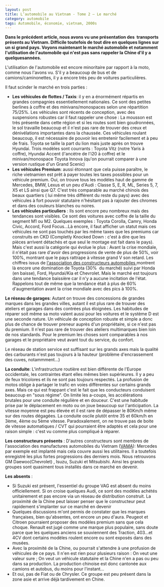 ```yaml
---
layout: post
title: L’automobile au Vietnam - Tome 2 – Le marché
category: automobile
tags: Automobile, économie, vietnam, 2000s
---
```

**Dans le précédent article, nous avons vu une présentation des  transports présents au Vietnam. Difficile toutefois de tout dire en quelques lignes sur un si grand pays. Voyons maintenant le marché automobile et notamment l'utilisation de l'automobile qui n'est pas sans rappeler la Chine d'il y a quelquesannées.**

L'utilisation de l'automobile est encore minoritaire par rapport à la moto, comme nous l'avons vu. S'il y a beaucoup de bus et de camions/caminonettes, il y a encore très peu de voitures particulières.

Il faut scinder le marché en trois parties :
* **Les véhicules de flottes / Taxis**: il y en a énormément répartis en grandes compagnies essentiellement nationales. Ce sont des petites berlines à coffre et des minivans/monospaces selon une répartition 75/25%. Les véhicules sont récents de conception, avec des suspensions robustes car il faut rappeler une chose : La mousson est très présente dans cette région et si les routes sont bien goudronnées, le sol travaille beaucoup et il n'est pas rare de trouver des creux et dénivélations importantes dans la chaussée. Ces véhicules roulant beaucoup, il est nécessaire de pouvoir les entretenir facilement et à peu de frais. Toyota se taille la part du lion mais juste après on trouve Hyundai. Trois modèles sont courrants : Toyota Vitz (notre Yaris à coffre), Hyundai Accent (l'ancètre de l'i20 à coffre) et le minivan/monospace Toyota Innova (qu'on pourrait comparer à une version rustique d'un Grand Scenic)
* **Les véhicules Premium**: aussi étonnant que cela puisse paraître, le riche vietnamien est prêt à payer toutes les taxes possibles pour un véhicule premium. Oui, on trouve tous les modèles haut de gamme de Mercedes, BMW, Lexus et un peu d'Audi : Classe S, E, R, ML, Series 5, 7, X5 et LS ainsi que Q7. C'est très comparable au marché chinois des beaux quartiers ( lui même très différent du reste du pays) avec des véhicules à fort pouvoir statutaire n'hésitant pas à rajouter des chromes et dans des couleurs blanches ou noires.
* **Les véhicules particuliers** : Ils sont encore peu nombreux mais des tendances sont visibles. Ce sont des voitures avec coffre de la taille du segment M1 ou M2. Quelques exemples : Toyota Corolla, Camry, Honda Civic, Accord, Ford Focus...Là encore, il faut afficher un statut mais ces véhicules ne sont pas touchés par les même taxes que les premiums car construits en CKD (Completly Knocked Down : c'est à dire que les pièces arrivent détachés et que seul le montage est fait dans le pays). Mais c'est aussi la catégorie qui évolue le plus : Avant la crise mondiale, il n'était pas rare d'avoir des progressions de vente de plus de 50%, voir 100%, montrant que le pays rattrape à vitesse grand V son retard. Les chiffres issus de <a title="VAMA" href="http://www.vama.org.vn" target="_blank">l'association des constructeurs automobiles </a>montrent là encore une domination de Toyota (30%  du marché) suivi par Honda (en baisse), Ford, Hyundai/Kia et Chevrolet. Mais le marché est toujours dans une tendance baissière car il n'y a aucune incitation de l'état. Rappelons tout de même que la tendance était à plus de 60% d'augmentation avant la crise mondiale avec des pics à 100%.

**Le réseau de garages**:
Autant on trouve des concessions de grandes marques dans les grandes villes, autant il est plus rare de trouver des ateliers et garages dans des contrées plus éloignées. Les habitudes de réparer soit même sa moto valent aussi pour les voitures et le système D est une seconde nature. Un véhicule de conception robuste et simple a donc plus de chance de trouver preneur auprès d'un propriétaire, si ce n'est pas du premium. Il n'est pas rare de trouver des ateliers multimarques bien loin de nos standards. Pour le premium les choses sont comparables à nos garages et le propriétaire veut avant tout du service, du confort.

Le réseau de station service est suffisant sur les grands axes mais la qualité des carburants n'est pas toujours à la hauteur (problème d'encrassement des cuves, notammment...)

**La conduite**: L'infrastructure routière est bien différente de l'Europe occidentale, les contraintes étant elles mêmes bien supérieures. Il y a peu de feux tricolores et ils ne sont pas toujours respectés. La profusion de motos oblige à partager le trafic en voies différentes sur certains grands axes. Mais ce qui est frappant c'est le fait que les conducteurs conduisent beaucoup en "sous régime". On limite les a-coups, les accélérations brutales pour une conduite régulière et en douceur. C'est une habitude prise par le déplacement en moto ou on joue beaucoup sur l'anticipation. La vitesse moyenne est peu élevée et il est rare de dépasser le 80Km/h même sur des routes dégagées. La conduite oscile plutôt entre 35 et 60km/h en 3ème, 4ème ou 5ème vitesse. Paradoxalement, on ne trouve pas de boite de vitesse automatiques / CVT qui pourraient être adaptés et cela pour une raison simple : c'est vu comme plus compliqué à réparer.

**Les constructeurs présents** : D'autres constructeurs sont membres de l'association des manufactures automobiles du Vietnam (<a href="http://www.vama.org.vn" target="_blank">VAMA</a>): Mercedes par exemple est implanté mais cela couvre aussi les utilitaires. Il a toutefois enregistré les plus fortes progressions des derniers mois. Nous retrouvons GM Daewoo(Chevrolet) , Isuzu, Suzuki et Mitsubishi. Ainsi les grands groupes sont quasiment tous installés dans ce marché en devenir.

**Les absents** :

* Si Suzuki est présent, l'essentiel du groupe VAG est absent du moins officiellement. Si on croise quelques Audi, ce sont des modèles achétés unitairement et pas encore via un réseau de distribution construit. La proximité de la Chine peut laisser penser que le constructeur peut rapidement s'implanter sur ce marché en devenir
* Quelques discussions m'ont permis de constater que les marques françaises, bien qu'absentes, ont encore un peu d'aura. Peugeot et Citroen pourraient proposer des modèles premium sans que cela choque. Renault est jugé comme une marque plus populaire, sans doute parce que les quelques anciens se souviennent des Traction, 403...et 4CV dont certains modèles roulent encore ou sont exposés dans des musées.
* Avec la proximité de la Chine, ou pourrait s'attendre à une profusion de véhicules de ce pays. Il n'en est rien pour plusieurs raison : On veut une valeur sure ; On veut un véhicule statutaire et la Chine n'en a pas ou peu dans sa production. La production chinoise est donc cantonée aux camions et autobus, du moins pour l'instant...
* Et oui, pas de Fiat ou de Chrysler. Ce groupe est peu présent dans la zone asie et arrive déjà tardivement en Chine.
